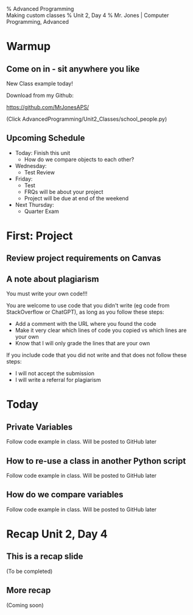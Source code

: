 % Advanced Programming </br>
    Making custom classes
% Unit 2, Day 4
% Mr. Jones | Computer Programming, Advanced


# Warmup

## Come on in - sit anywhere you like
New Class example today!

Download from my Github:

https://github.com/MrJonesAPS/ 

(Click AdvancedProgramming/Unit2_Classes/school_people.py)









## Upcoming Schedule
- Today: Finish this unit  
    - How do we compare objects to each other?
- Wednesday:
    - Test Review
- Friday:
    - Test
    - FRQs will be about your project
    - Project will be due at end of the weekend
- Next Thursday: 
    - Quarter Exam


# First: Project

## Review project requirements on Canvas



## A note about plagiarism
You must write your own code!!! 

You are welcome to use code that you didn't write (eg code from StackOverflow or ChatGPT), as long as you follow these steps:

- Add a comment with the URL where you found the code
- Make it very clear which lines of code you copied vs which lines are your own
- Know that I will only grade the lines that are your own


If you include code that you did not write and that does not follow these steps:
- I will not accept the submission
- I will write a referral for plagiarism


# Today 

## Private Variables
Follow code example in class. Will be posted to GitHub later

## How to re-use a class in another Python script
Follow code example in class. Will be posted to GitHub later

## How do we compare variables
Follow code example in class. Will be posted to GitHub later



# Recap Unit 2, Day 4

## This is a recap slide
(To be completed)

## More recap
(Coming soon)
